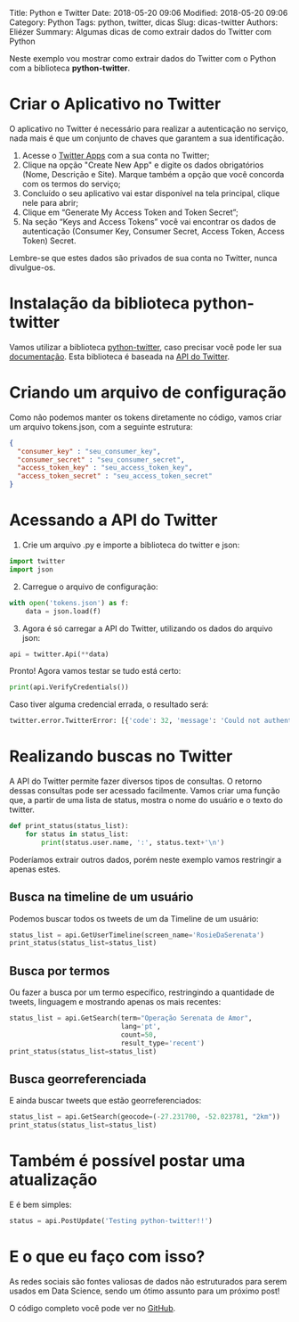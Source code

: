 Title: Python e Twitter
Date: 2018-05-20 09:06
Modified: 2018-05-20 09:06
Category: Python
Tags: python, twitter, dicas 
Slug: dicas-twitter
Authors: Eliézer
Summary: Algumas dicas de como extrair dados do Twitter com Python


Neste exemplo vou mostrar como extrair dados do Twitter com o Python com a biblioteca **python-twitter**.  

# Criar o Aplicativo no Twitter
O aplicativo no Twitter é necessário para realizar a autenticação no serviço, nada mais é que um conjunto de chaves que garantem a sua identificação.  
1) Acesse o [Twitter Apps](https://apps.twitter.com/) com a sua conta no Twitter;  
2) Clique na opção "Create New App" e digite os dados obrigatórios (Nome, Descrição e Site). Marque também a opção que você concorda com os termos do serviço;  
3) Concluído o seu aplicativo vai estar disponível na tela principal, clique nele para abrir;  
4) Clique em “Generate My Access Token and Token Secret”;  
5) Na seção “Keys and Access Tokens” você vai encontrar os dados de autenticação (Consumer Key, Consumer Secret, Access Token, Access Token) Secret.  

Lembre-se que estes dados são privados de sua conta no Twitter, nunca divulgue-os.

# Instalação da biblioteca python-twitter

Vamos utilizar a biblioteca [python-twitter](https://github.com/bear/python-twitter), caso precisar você pode ler sua [documentação](https://python-twitter.readthedocs.io/en/latest/). Esta biblioteca é baseada na [API do Twitter](https://developer.twitter.com/en/docs).  

# Criando um arquivo de configuração

Como não podemos manter os tokens diretamente no código, vamos criar um arquivo tokens.json, com a seguinte estrutura:

```json
{
  "consumer_key" : "seu_consumer_key",
  "consumer_secret" : "seu_consumer_secret",
  "access_token_key" : "seu_access_token_key",
  "access_token_secret" : "seu_access_token_secret"
}
```

# Acessando a API do Twitter

1) Crie um arquivo .py e importe a biblioteca do twitter e json:  

```python
import twitter
import json
```

2) Carregue o arquivo de configuração:  

```python
with open('tokens.json') as f:
    data = json.load(f)
```

3) Agora é só carregar a API do Twitter, utilizando os dados do arquivo json:  

```python
api = twitter.Api(**data)
```

Pronto! Agora vamos testar se tudo está certo:  

```python
print(api.VerifyCredentials())
```

Caso tiver alguma credencial errada, o resultado será:  

```python
twitter.error.TwitterError: [{'code': 32, 'message': 'Could not authenticate you.'}]
```

# Realizando buscas no Twitter

A API do Twitter permite fazer diversos tipos de consultas. O retorno dessas consultas pode ser acessado facilmente.
Vamos criar uma função que, a partir de uma lista de status, mostra o nome do usuário e o texto do twitter.

```python
def print_status(status_list):
    for status in status_list:
        print(status.user.name, ':', status.text+'\n')
```

Poderíamos extrair outros dados, porém neste exemplo vamos restringir a apenas estes.  

## Busca na timeline de um usuário

Podemos buscar todos os tweets de um da Timeline de um usuário:

```python
status_list = api.GetUserTimeline(screen_name='RosieDaSerenata')
print_status(status_list=status_list)
```

## Busca por termos

Ou fazer a busca por um termo específico, restringindo a quantidade de tweets, linguagem e mostrando apenas os mais recentes:  

```python
status_list = api.GetSearch(term="Operação Serenata de Amor",
                            lang='pt',
                            count=50,
                            result_type='recent')
print_status(status_list=status_list)
```

## Busca georreferenciada

E ainda buscar tweets que estão georreferenciados:  

```python
status_list = api.GetSearch(geocode=(-27.231700, -52.023781, "2km"))
print_status(status_list=status_list)
```

# Também é possível postar uma atualização

E é bem simples:  

```python
status = api.PostUpdate('Testing python-twitter!!')
```

# E o que eu faço com isso?

As redes sociais são fontes valiosas de dados não estruturados para serem usados em Data Science, sendo um ótimo assunto para um próximo post!

O código completo você pode ver no [GitHub](https://github.com/eliezerfb/python_tests/tree/master/twitter).

